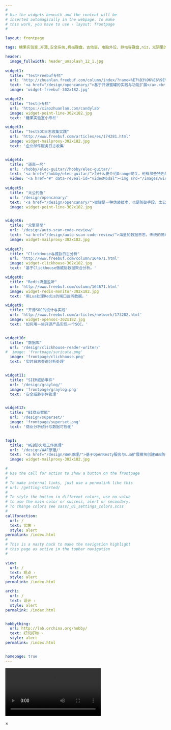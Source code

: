 ```yaml
---
#
# Use the widgets beneath and the content will be
# inserted automagically in the webpage. To make
# this work, you have to use › layout: frontpage
#

layout: frontpage

tags: 糖果实验室,开源,安全系统,机械键盘，吉他谱，电脑外设，静电容键盘,niz，光阴里的故事，orchina.org

header:
  image_fullwidth: header_unsplash_12_1.jpg
  
widget1:
  title: "TestFreebuf专栏"
  url: 'http://zhuanlan.freebuf.com/column/index/?name=%E7%B3%96%E6%9E%9C%E5%AE%9E%E9%AA%8C%E5%AE%A4'
  text: '<a href="/design/opencanary/">基于开源蜜罐的实践与功能扩展</a>.<br/>'
  image: 'widget-freebuf-302x182.jpg'

widget2:
  title: "Test小专栏"
  url: 'https://xiaozhuanlan.com/candylab'
  image: widget-point-line-302x182.jpg  
  text: '糖果实验室小专栏'

widget3:
  title: "TestSOC日志收集实践"
  url: 'http://www.freebuf.com/articles/es/174281.html'
  image: widget-mailproxy-302x182.jpg
  text: '企业邮件服务日志收集'


widget4:
  title: "道高一尺"
  url: '/hobby/elec-guitar//hobby/elec-guitar/'
  text: '<a href="/hobby/elec-guitar/">为什么要介绍Orange网关，他有那些特色的地方，值得我们去借鉴和学习？</a><br/>'
  video: '<a href="#" data-reveal-id="videoModal"><img src="/images/widget-freebuf-302x182.jpg" width="302" height="182" alt=""/></a>'
   
widget5:
  title: "太公钓鱼"
  url: '/design/opencanary/'
  text: '<a href="/design/opencanary/">蜜罐是一种伪装技术，也是防御手段。太公钓鱼，愿者上勾。</a><br/>'
  image: widget-point-line-302x182.jpg  


widget6:
  title: "众擎易举"
  url: '/design/auto-scan-code-review/'
  text: '<a href="/design/auto-scan-code-review/">海量的数据日志，传统的简单说法不适用，神经网络方法来分析。</a><br/>'
  image: widget-mailproxy-302x182.jpg
  
widget7:
  title: "ClickHouse与威胁日志分析"
  url: 'http://www.freebuf.com/column/164671.html'
  image: widget-clickhouse-302x182.jpg
  text: '基于Clickhouse做威胁数据聚合分析。'

widget8:
  title: "Redis流量监听"
  url: 'http://www.freebuf.com/column/164671.html'
  image: widget-redis-monitor-302x182.jpg
  text: '用Lua处理Redis的端口监听数据。'

widget9:
  title: "开源SOC的设计与实践"
  url: 'http://www.freebuf.com/articles/network/173282.html'
  image: widget-opensoc-302x182.jpg
  text: '如何用一些开源产品实现一个SOC。'


widget10:
  title: "数据库"
  url: '/design/clickhouse-reader-writer/'
#  image: 'frontpage/suricata.png' 
  image: 'frontpage/clickhouse.png' 
  text: '实时日志查询分析处理'


widget11:
  title: "SIEM威胁事件"
  url: '/design/graylog/'
  image: 'frontpage/graylog.png' 
  text: '安全威胁事件管理'


widget12:
  title: "BI商业智能"
  url: '/design/superset/'
  image: 'frontpage/superset.png'
  text: '商业分析统计与数据可视化'


top1:
  title: "WEB防火墙工作原理"
  url: '/design/WAF原理/'
  text: '<a href="/design/WAF原理/">基于OpenResty服务与Lua扩展模块创建WEB防护业务的工作原理。</a><br/>'
  image: widget-mailproxy-302x182.jpg

#
# Use the call for action to show a button on the frontpage
#
# To make internal links, just use a permalink like this
# url: /getting-started/
#
# To style the button in different colors, use no value
# to use the main color or success, alert or secondary.
# To change colors see sass/_01_settings_colors.scss
#
callforaction:
  url: / 
  text: 实施 ›
  style: alert
permalink: /index.html
#
# This is a nasty hack to make the navigation highlight
# this page as active in the topbar navigation
#

view:
  url: / 
  text: 观点 ›
  style: alert
permalink: /index.html

archi:
  url: / 
  text: 设计 ›
  style: alert
permalink: /index.html


hobbything:
  url: http://lab.orchina.org/hobby/ 
  text: 好玩好物 ›
  style: alert
permalink: /index.html


homepage: true
---
```





<div id="videoModal" class="reveal-modal large" data-reveal="">

  <div class="flex-video widescreen vimeo" >
  <video id="marioid" src="" controls="controls" onmouseover="this.play()" onmouseout="this.pause()" autobuffer="true">您的浏览器不支持 video 标签。</video>



  </div>

  <a class="close-reveal-modal">&#215;</a>
</div>


<script src="/assets/js/cdn/jquery.min.js"></script>
<script>

$(".close-reveal-modal").on('click',function(){
    console.log('strat');
    var vid = document.getElementById("marioid");
    console.log(vid)
    vid.pause();
    vid.onpause = function() {
        console.log("pause");
    };
    console.log('end');
//    event.stopPropagation();
});

</script>



<meta name="keywords" content="糖果实验室,安全博客,freebuf">





